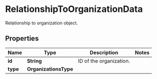

# RelationshipToOrganizationData

Relationship to organization object.

## Properties

Name | Type | Description | Notes
------------ | ------------- | ------------- | -------------
**id** | **String** | ID of the organization. | 
**type** | **OrganizationsType** |  | 



